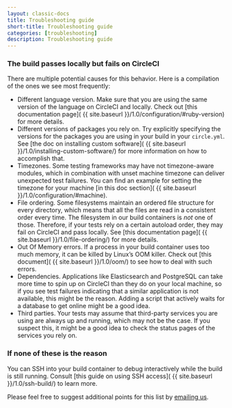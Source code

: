 ```yaml
---
layout: classic-docs
title: Troubleshooting guide
short-title: Troubleshooting guide
categories: [troubleshooting]
description: Troubleshooting guide
---
```


### The build passes locally but fails on CircleCI

There are multiple potential causes for this behavior. Here is a
compilation of the ones we see most frequently:

- Different language version. Make sure that you are using the same
  version of the language on CircleCI and locally. Check out
  [this documentation
  page]( {{ site.baseurl }}/1.0/configuration/#ruby-version) for more
  details.
- Different versions of packages you rely on. Try explicitly specifying
  the versions for the packages you are using in your build in your
  `circle.yml`. See [the doc on installing custom
  software]( {{ site.baseurl }}/1.0/installing-custom-software/) for more
  information on how to accomplish that.
- Timezones. Some testing frameworks may have not timezone-aware
  modules, which in combination with unset machine timezone can deliver
  unexpected test failures. You can find an example for setting the
  timezone for your machine [in this doc
  section]( {{ site.baseurl }}/1.0/configuration/#machine).
- File ordering. Some filesystems maintain an ordered file structure for
  every directory, which means that all the files are read in a
  consistent order every time. The filesystem in our build containers is
  _not_ one of those. Therefore, if your tests rely on a certain autoload order,
  they may fail on CircleCI and pass locally. See [this documentation
  page]( {{ site.baseurl }}/1.0/file-ordering/) for more details.
- Out Of Memory errors. If a process in your build container uses too
  much memory, it can be killed by Linux’s OOM
  killer. Check out [this document]( {{ site.baseurl }}/1.0/oom/) to
  see how to deal with such errors.
- Dependencies. Applications like Elasticsearch and PostgreSQL
  can take more time to spin up on CircleCI than they do on your local
  machine, so if you see test failures indicating that a similar
  application is not available, this might be the reason. Adding a script
  that actively waits for a database to get online might be a good idea.
- Third parties. Your tests may assume that third-party services you are
  using are always up and running, which may not be the case. If you
  suspect this, it might be a good idea to check the status pages of the
  services you rely on.

### If none of these is the reason
You can SSH into your build container to debug interactively
while the build is still running. Consult [this guide on using SSH
access]( {{ site.baseurl }}/1.0/ssh-build/) to learn more.

Please feel free to suggest additional points for this list by [emailing
us](mailto:support@circleci.com).
